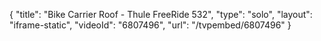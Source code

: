 {
    "title": "Bike Carrier Roof - Thule FreeRide 532",
    "type": "solo",
    "layout": "iframe-static",
    "videoId": "6807496",
    "url": "\/tvpembed\/6807496"
}